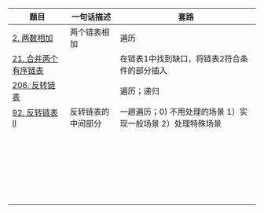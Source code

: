| 题目                                                         | 一句话描述         | 套路                                                        |
| ------------------------------------------------------------ | ------------------ | ----------------------------------------------------------- |
| [2. 两数相加](https://leetcode-cn.com/problems/add-two-numbers/) | 两个链表相加       | 遍历                                                        |
| [21. 合并两个有序链表](https://leetcode-cn.com/problems/merge-two-sorted-lists/) |                    | 在链表1中找到缺口，将链表2符合条件的部分插入                |
| [206. 反转链表](https://leetcode-cn.com/problems/reverse-linked-list/) |                    | 遍历；递归                                                  |
| [92. 反转链表 II](https://leetcode-cn.com/problems/reverse-linked-list-ii/) | 反转链表的中间部分 | 一趟遍历；0) 不用处理的场景 1）实现一般场景 2）处理特殊场景 |
|                                                              |                    |                                                             |
|                                                              |                    |                                                             |
|                                                              |                    |                                                             |
|                                                              |                    |                                                             |
|                                                              |                    |                                                             |
|                                                              |                    |                                                             |
|                                                              |                    |                                                             |
|                                                              |                    |                                                             |
|                                                              |                    |                                                             |
|                                                              |                    |                                                             |
|                                                              |                    |                                                             |
|                                                              |                    |                                                             |
|                                                              |                    |                                                             |
|                                                              |                    |                                                             |
|                                                              |                    |                                                             |
|                                                              |                    |                                                             |
|                                                              |                    |                                                             |
|                                                              |                    |                                                             |
|                                                              |                    |                                                             |
|                                                              |                    |                                                             |
|                                                              |                    |                                                             |
|                                                              |                    |                                                             |
|                                                              |                    |                                                             |
|                                                              |                    |                                                             |
|                                                              |                    |                                                             |

